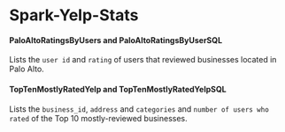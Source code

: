 # Spark-Yelp-Stats

#### PaloAltoRatingsByUsers and PaloAltoRatingsByUserSQL
Lists the `user id` and `rating` of users that reviewed businesses located in Palo Alto.


#### TopTenMostlyRatedYelp and TopTenMostlyRatedYelpSQL
Lists the `business_id`, `address` and `categories` and `number of users who rated` of the Top 10 mostly-reviewed businesses.

